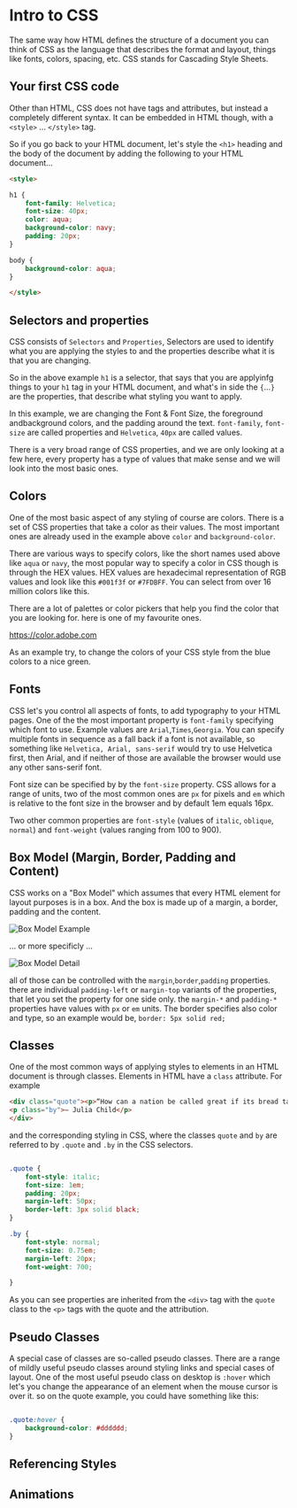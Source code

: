 # Intro to CSS

The same way how HTML defines the structure of a document you can think
of CSS as the language that describes the format and layout, things like fonts, colors, spacing, etc. 
CSS stands for Cascading Style Sheets.

## Your first CSS code

Other than HTML, CSS does not have tags and attributes, but instead a completely different syntax. It can be embedded in HTML though, with a `<style>` ... `</style>` tag.

So if you go back to your HTML document, let's style the `<h1>` heading and the body of the document by adding the following to your HTML document...

~~~~ html
<style>

h1 {
    font-family: Helvetica;
    font-size: 40px;
    color: aqua; 
    background-color: navy; 
    padding: 20px;
}

body {
    background-color: aqua;
}

</style>

~~~~


## Selectors and properties

CSS consists of `Selectors` and `Properties`, Selectors are used to identify what you are applying the styles to and the properties describe what it is that you are changing.

So in the above example `h1` is a selector, that says that you are applyinfg things to your `h1` tag in your HTML document, and what's in side the `{`...`}` are the properties, that describe what styling you want to apply.

In this example, we are changing the Font & Font Size, the foreground andbackground colors, and the padding around the text. `font-family`, `font-size` are called properties and `Helvetica`, `40px` are called values.

There is a very broad range of CSS properties, and we are only looking at a few here, every property has a type of values that make sense and we will look into the most basic ones.

## Colors

One of the most basic aspect of any styling of course are colors. There is a set of CSS properties that take a color as their values. The most important ones are already used in the example above `color` and `background-color`.

There are various ways to specify colors, like the short names used above like `aqua` or `navy`, the most popular way to specify a color in CSS though is through the HEX values.
HEX values are hexadecimal representation of RGB values and look like this `#001f3f` or `#7FDBFF`. You can select from over 16 million colors like this.

There are a lot of palettes or color pickers that help you find the color that you are looking for. here is one of my favourite ones.

https://color.adobe.com

As an example try, to change the colors of your CSS style from the blue colors to a nice green.


## Fonts

CSS let's you control all aspects of fonts, to add typography to your HTML pages. One of the the most important property is `font-family` specifying which font to use. Example values are `Arial`,`Times`,`Georgia`. You can specify multiple fonts in sequence as a fall back if a font is not available, so something like `Helvetica, Arial, sans-serif` would try to use Helvetica first, then Arial, and if neither of those are available the browser would use any other sans-serif font.

Font size can be specified by by the `font-size` property. CSS allows for a range of units, two of the most common ones are `px` for pixels and `em` which is relative to the font size in the browser and by default 1em equals 16px.

Two other common properties are `font-style` (values of `italic`, `oblique`, `normal`) and `font-weight` (values ranging from 100 to 900).

## Box Model (Margin, Border, Padding and Content)

CSS works on a "Box Model" which assumes that every HTML element for layout purposes is in a box. And the box is made up of a margin, a border, padding and the content.

![Box Model Example](https://stuyhsdesign.files.wordpress.com/2015/10/box-model.png)

... or more specificly ...

![Box Model Detail](https://i.pinimg.com/originals/b1/79/76/b179765cbff3d5c6ac2f6cc932293af5.png)

all of those can be controlled with the `margin`,`border`,`padding` properties. there are individual `padding-left` or `margin-top` variants of the properties, that let you set the property for one side only. the `margin-*` and `padding-*` properties have values with `px` or `em` units. The border specifies also color and type, so an example would be, `border: 5px solid red;`

## Classes

One of the most common ways of applying styles to elements in an HTML document is through classes. Elements in HTML have a `class` attribute. For example 

~~~~ html
<div class="quote"><p>“How can a nation be called great if its bread tastes like kleenex?”</p>
<p class="by">― Julia Child</p>
</div>
~~~~

and the corresponding styling in CSS, where the classes `quote` and `by` are referred to by `.quote` and `.by` in the CSS selectors.

~~~~ css

.quote {
    font-style: italic;
    font-size: 1em;
    padding: 20px;
    margin-left: 50px;
    border-left: 3px solid black;
}

.by {
    font-style: normal;
    font-size: 0.75em;
    margin-left: 20px;
    font-weight: 700;

}

~~~~

As you can see properties are inherited from the `<div>` tag with the `quote` class to the `<p>` tags with the quote and the attribution.


## Pseudo Classes

A special case of classes are so-called pseudo classes. There are a range of mildly useful pseudo classes around styling links and special cases of layout. One of the most useful pseudo class on desktop is `:hover` which let's you change the appearance of an element when the mouse cursor is over it. so on the quote example, you could have something like this:

~~~~ css

.quote:hover {
    background-color: #dddddd;
}

~~~~



## Referencing Styles

## Animations

